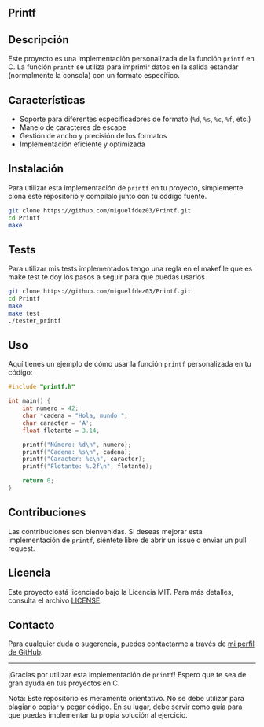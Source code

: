 ## Printf


## Descripción

Este proyecto es una implementación personalizada de la función `printf` en C. La función `printf` se utiliza para imprimir datos en la salida estándar (normalmente la consola) con un formato específico.

## Características

- Soporte para diferentes especificadores de formato (`%d`, `%s`, `%c`, `%f`, etc.)
- Manejo de caracteres de escape
- Gestión de ancho y precisión de los formatos
- Implementación eficiente y optimizada

## Instalación

Para utilizar esta implementación de `printf` en tu proyecto, simplemente clona este repositorio y compílalo junto con tu código fuente.

```bash
git clone https://github.com/miguelfdez03/Printf.git
cd Printf
make
```

## Tests

Para utilizar mis tests implementados tengo una regla en el makefile que es make test te doy los pasos a seguir para que puedas usarlos
```bash
git clone https://github.com/miguelfdez03/Printf.git
cd Printf
make
make test
./tester_printf
```

## Uso

Aquí tienes un ejemplo de cómo usar la función `printf` personalizada en tu código:

```c
#include "printf.h"

int main() {
    int numero = 42;
    char *cadena = "Hola, mundo!";
    char caracter = 'A';
    float flotante = 3.14;

    printf("Número: %d\n", numero);
    printf("Cadena: %s\n", cadena);
    printf("Caracter: %c\n", caracter);
    printf("Flotante: %.2f\n", flotante);

    return 0;
}
```

## Contribuciones

Las contribuciones son bienvenidas. Si deseas mejorar esta implementación de `printf`, siéntete libre de abrir un issue o enviar un pull request.

## Licencia

Este proyecto está licenciado bajo la Licencia MIT. Para más detalles, consulta el archivo [LICENSE](LICENSE).

## Contacto

Para cualquier duda o sugerencia, puedes contactarme a través de [mi perfil de GitHub](https://github.com/miguelfdez03).

---

¡Gracias por utilizar esta implementación de `printf`! Espero que te sea de gran ayuda en tus proyectos en C.

Nota: Este repositorio es meramente orientativo. No se debe utilizar para plagiar o copiar y pegar código. En su lugar, debe servir como guía para que puedas implementar tu propia solución al ejercicio.

